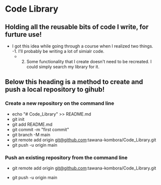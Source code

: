 # Code Library
## Holding all the reusable bits of code I write, for furture use!

- I got this idea while going through a course when I realized two things.
  -1. I'll probably be writing a lot of simialr code.
  - 2. Some functionality that I create doesn't need to be recreated. I could simply search my library for it.

## Below this heading is a method to create and push a local repository to gihub!
### Create a new repository on the command line
 
- echo "# Code_Library" >> README.md
- git init
- git add README.md
- git commit -m "first commit"
- git branch -M main
- git remote add origin git@github.com:tawana-kombora/Code_Library.git
- git push -u origin main
 
### Push an existing repository from the command line
 
- git remote add origin git@github.com:tawana-kombora/Code_Library.git
<!-- optional (use if you don't have a default <git config --global init.defaultBranch main>):
 git branch -M main --> 
- git push -u origin main